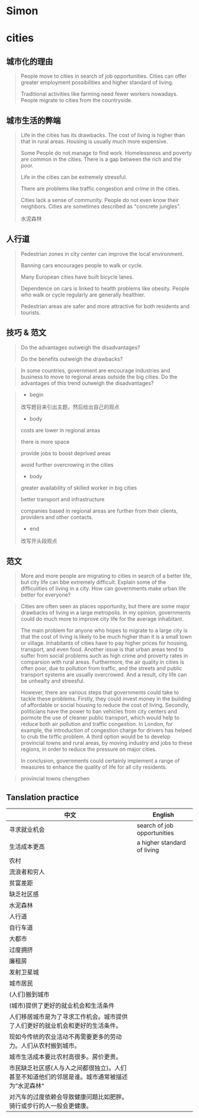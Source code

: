 # Simon

# cities

## 城市化的理由

> People move to cities in search of job opportunities. Cities can offer greater employment possibilities and higher standard of living.
>
> Traditional activities like farming need fewer workers nowadays. People migrate to cities from the countryside.

## 城市生活的弊端

> Life in the cities has its drawbacks. The cost of living is higher than that in rural areas. Housing is usually much more expensive.
>
> Some People do not manage to find work. Homelessness and poverty are common in the cities. There is a gap between the rich and the poor.
>
> Life in the cities can be extremely stressful.
>
> There are problems like traffic congestion and crime in the cities.
>
> Cities lack a sense of community. People do not even know their neighbors. Cities are sometimes described as "concrete jungles".
>
> 水泥森林

## 人行道

> Pedestrian zones in city center can  improve the local environment.
>
> Banning cars encourages people to walk or cycle.
>
> Many European cities have built bicycle lanes.
>
> Dependence on cars is linked to health problems like obesity. People who walk or cycle regularly are generally healthier.
>
> Pedestrian areas are safer and more attractive for both residents and tourists.

## 技巧 & 范文

> Do the advantages outweigh the disadvantages?
>
> Do the benefits outweigh the drawbacks?
>

> In some countries, government are encourage industries and business to move to regional areas outside the big cities. Do the advantages of this trend outweigh the disadvantages?

<blockquote>

- begin

改写题目来引出主题，然后给出自己的观点


- body

costs are lower in regional areas

there is more space

provide jobs to boost deprived areas

avoid further overcrowing in the cities

- body


greater availability of skilled worker in big cities

better transport and infrastructure

companies based in regional areas are further from their clients, providers and other contacts.

- end

改写开头段观点

</blockquote>


## 范文
<blockquote>

More and more people are migrating to cities in search of a better life, but city life can bbe extremely difficult. Explain some of the difficulities of living in a city. How can governments make urban life better for everyone?
</blockquote>


<blockquote>

Cities are often seen as places opportunity, but there are some major drawbacks of living in a large metropolis. In my opinion, governments could do much more to improve city life for the average inhabitant.


The main problem for anyone who hopes to migrate to a large city is that the cost of living is likely to be much higher than it is a small town or village. Inhabitants of cities have to pay higher prices for housing, transport, and even food. Another issue is that urban areas tend to suffer from social problems such as high crime and proverty rates in comparsion with rural areas. Furthermore, the air quality in cities is often poor, due to pollution from traffic, and the streets and public transport systems are usually overcrowed. And a result, city life can be unhealty and streesful.

However, there are various steps that governments could take to tackle these problems. Firstly, they could invest money in the building of affordable or social housing to reduce the cost of living. Secondly, politicians have the power to ban vehicles from city centers and pormote the use of cleaner public transport, which would help to reduce both air pollution and traffic congestion. In London, for example, the introduction of congestion charge for drivers has helped to crub the tirffic problem. A third option would be to develop provincial towns and rural areas, by moving industry and jobs to these regions, in order to reduce the pressure on major cities.

In conclusion, governments could certainly implement a range of measures to enhance the quality of life for all city residents.
</blockquote>

<blockquote>

provincial towns chengzhen

</blockquote>

## Tanslation practice

| 中文 | English |
| -- | -- | 
| 寻求就业机会 | search of job opportunities| 
| 生活成本更高 | a higher standard of living |
| 农村 | 
| 流浪者和穷人 | 
| 贫富差距 | 
| 缺乏社区感 | 
| 水泥森林 | 
| 人行道 | 
| 自行车道 | 
| 大都市 | 
| 过度拥挤 | 
| 廉租房 | 
| 发射卫星城 | 
| 城市居民 | 
| (人们)搬到城市 | 
| (城市)提供了更好的就业机会和生活条件 | 
| 人们移居城市是为了寻求工作机会。城市提供了人们更好的就业机会和更好的生活条件。|
| 现如今传统的农业活动不再需要更多的劳动力。人们从农村搬到城市。|
| 城市生活成本要比农村高很多。房价更贵。|
|市民缺乏社区感(人与人之间都很独立)。人们甚至不知道他们的邻居是谁。城市通常被描述为“水泥森林“|
| 对汽车的过度依赖会导致健康问题比如肥胖。骑行或步行的人一般会更健康。|